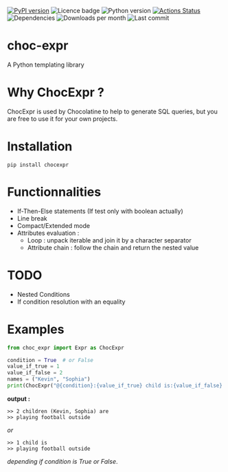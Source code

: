 [![PyPI version](https://badge.fury.io/py/choc-expr.svg)](https://badge.fury.io/py/choc-expr) ![Licence badge](https://img.shields.io/pypi/l/choc-expr) ![Python version](https://img.shields.io/pypi/pyversions/choc-expr)
[![Actions Status](https://github.com/pe-brian/choc-expr/workflows/validate-dev-push/badge.svg)](https://github.com/pe-brian/choc-expr/actions)
![Dependencies](https://img.shields.io/badge/dependencies-typeguard-yellowgreen)
![Downloads per month](https://img.shields.io/pypi/dm/choc-expr)
![Last commit](https://img.shields.io/github/last-commit/pe-brian/choc-expr)

# choc-expr

A Python templating library

# Why ChocExpr ?

ChocExpr is used by Chocolatine to help to generate SQL queries, but you are free to use it for your own projects.

# Installation

```pip install chocexpr```

# Functionnalities

- If-Then-Else statements (If test only with boolean actually)
- Line break
- Compact/Extended mode
- Attributes evaluation :
    - Loop : unpack iterable and join it by a character separator
    - Attribute chain : follow the chain and return the nested value

# TODO

- Nested Conditions
- If condition resolution with an equality

# Examples

```python
from choc_expr import Expr as ChocExpr

condition = True  # or False
value_if_true = 1
value_if_false = 2
names = ("Kevin", "Sophia")
print(ChocExpr("@{condition}:{value_if_true} child is:{value_if_false} children (named $({names})) are;~playing football outside", vars()))
```

**output :**

```
>> 2 children (Kevin, Sophia) are
>> playing football outside
```

*or*

```
>> 1 child is
>> playing football outside
```

*depending if condition is True or False*.
